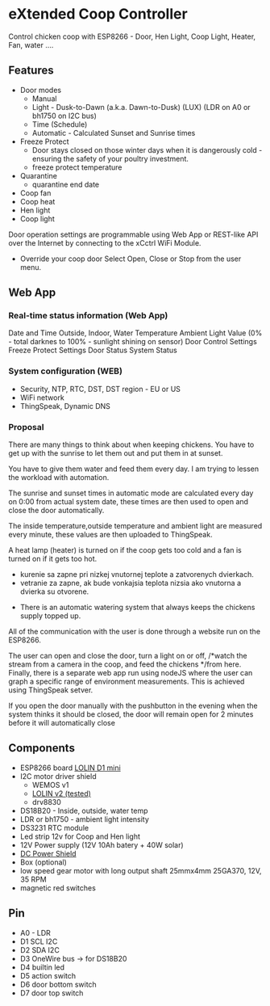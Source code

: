 # eXtended Coop Controller
Control chicken coop with ESP8266 - Door, Hen Light, Coop Light, Heater, Fan, water .... 

## Features

- Door modes
	- Manual
	- Light - Dusk-to-Dawn (a.k.a. Dawn-to-Dusk) (LUX) (LDR on A0 or bh1750 on I2C bus)
	- Time (Schedule)
	- Automatic - Calculated Sunset and Sunrise times
- Freeze Protect
	- Door stays closed on those winter days when it is dangerously cold - ensuring the safety of your poultry investment.
	- freeze protect temperature
- Quarantine
	- quarantine end date
- Coop fan
- Coop heat
- Hen light
- Coop light

Door operation settings are programmable using Web App or REST-like API over the Internet by connecting to the xCctrl WiFi Module.
- Override your coop door Select Open, Close or Stop from the user menu.

## Web App

### Real-time status information (Web App)
 Date and Time
 Outside, Indoor, Water Temperature
 Ambient Light Value (0% - total darknes to 100% - sunlight shining on sensor)
 Door Control Settings
 Freeze Protect Settings
 Door Status
 System Status
 

### System configuration (WEB) 
 - Security, NTP, RTC, DST, DST region - EU or US
 - WiFi network
 - ThingSpeak, Dynamic DNS
 
### Proposal
There are many things to think about when keeping chickens. You have to get up with the sunrise to let them out and put them in at sunset. 

You have to give them water and feed them every day. I am trying to lessen the workload with automation.


The sunrise and sunset times in automatic mode are calculated every day on 0:00 from actual system date, these times are then used to open and close the door automatically.

The inside temperature,outside temperature and ambient light are measured every minute, these values are then uploaded to ThingSpeak.  

A heat lamp (heater) is turned on if the coop gets too cold and a fan is turned on if it gets too hot.
 - kurenie sa zapne pri nizkej vnutornej teplote a zatvorenych dvierkach.
 - vetranie za zapne, ak bude vonkajsia teplota nizsia ako vnutorna a dvierka su otvorene.

* There is an automatic watering system that always keeps the chickens supply topped up.

All of the communication with the user is done through a website run on the ESP8266.
 
The user can open and close the door, turn a light on or off, /*watch the stream from a camera in the coop, and feed the chickens */from here.
Finally, there is a separate web app run using nodeJS where the user can graph a specific range of environment measurements. This is achieved using ThingSpeak setver.



If you open the door manually with the pushbutton in the evening when the system thinks it should be closed, the door will remain open for 2 minutes before it will automatically close


## Components
- ESP8266 board [LOLIN D1 mini](https://www.wemos.cc/en/latest/d1/d1_mini.html)
- I2C motor driver shield
	- WEMOS v1
	- [LOLIN v2 (tested)](https://www.wemos.cc/en/latest/d1_mini_shield/motor.html)
	- drv8830
- DS18B20 - Inside, outside, water temp
- LDR or bh1750 - ambient light intensity
- DS3231 RTC module
- Led strip 12v for Coop and Hen light
- 12V Power supply (12V 10Ah batery + 40W solar)
- [DC Power Shield](https://www.wemos.cc/en/latest/d1_mini_shield/dc_power.html)
- Box (optional) 
- low speed gear motor with long output shaft 25mmx4mm 25GA370, 12V, 35 RPM
- magnetic red switches

## Pin
- A0 - LDR
- D1	SCL I2C
- D2	SDA I2C
- D3	OneWire bus -> for DS18B20
- D4    builtin led
- D5  	action switch
- D6	door bottom switch
- D7	door top switch
